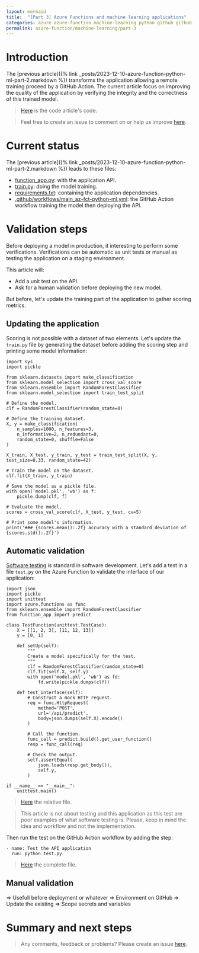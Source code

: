 ```yaml
---
layout: mermaid
title:  "[Part 3] Azure Functions and machine learning applications"
categories: azure azure-function machine-learning python github github-action
permalink: azure-function/machine-learning/part-3
---
```

# Introduction
The [previous article]({% link _posts/2023-12-10-azure-function-python-ml-part-2.markdown %}) transforms the application allowing a remote training proceed by a GitHub Action. The current article focus on improving the quality of the application by verifying the integrity and the correctness of this trained model.

> [Here](https://github.com/florian-vuillemot/az-fct-python-ml/tree/main/part-3) is the code article's code.

> Feel free to create an issue to comment on or help us improve [here](https://github.com/florian-vuillemot/florian-vuillemot.github.io).


# Current status
The [previous article]({% link _posts/2023-12-10-azure-function-python-ml-part-2.markdown %}) leads to these files:
- [function_app.py](https://github.com/florian-vuillemot/az-fct-python-ml/blob/main/part-2/function_app.py): with the application API.
- [train.py](https://github.com/florian-vuillemot/az-fct-python-ml/blob/main/part-2/train.py): doing the model training.
- [requirements.txt](https://github.com/florian-vuillemot/az-fct-python-ml/blob/main/part-2/requirements.txt): containing the application dependencies.
- [.github/workflows/main_az-fct-python-ml.yml](https://github.com/florian-vuillemot/az-fct-python-ml/blob/main/part-2/.github/workflows/main_az-fct-python-ml.yml): the GitHub Action workflow training the model then deploying the API.

# Validation steps
Before deploying a model in production, it interesting to perform some verifications. Verifications can be automatic as unit tests or manual as testing the application on a staging environment.

This article will:
- Add a unit test on the API.
- Ask for a human validation before deploying the new model.

But before, let's update the training part of the application to gather scoring metrics.

## Updating the application
Scoring is not possible with a dataset of two elements. Let's update the `train.py` file by generating the dataset before adding the scoring step and printing some model information:
```
import sys
import pickle

from sklearn.datasets import make_classification
from sklearn.model_selection import cross_val_score
from sklearn.ensemble import RandomForestClassifier
from sklearn.model_selection import train_test_split

# Define the model.
clf = RandomForestClassifier(random_state=0)

# Define the training dataset.
X, y = make_classification(
    n_samples=1000, n_features=3,
    n_informative=2, n_redundant=0,
    random_state=0, shuffle=False
)

X_train, X_test, y_train, y_test = train_test_split(X, y, test_size=0.33, random_state=42)

# Train the model on the dataset.
clf.fit(X_train, y_train)

# Save the model as a pickle file.
with open('model.pkl', 'wb') as f:
    pickle.dump(clf, f)

# Evaluate the model.
scores = cross_val_score(clf, X_test, y_test, cv=5)

# Print some model's information.
print('### {scores.mean():.2f} accuracy with a standard deviation of {scores.std():.2f}')
```

## Automatic validation
[Software testing](https://en.wikipedia.org/wiki/Software_testing) is standard in software development. Let's add a test in a file `test.py` on the Azure Function to validate the interface of our application:
```
import json
import pickle
import unittest
import azure.functions as func
from sklearn.ensemble import RandomForestClassifier
from function_app import predict

class TestFunction(unittest.TestCase):
    X = [[1, 2, 3], [11, 12, 13]]
    y = [0, 1]

    def setUp(self):
        """
        Create a model specifically for the test.
        """
        clf = RandomForestClassifier(random_state=0)
        clf.fit(self.X, self.y)
        with open('model.pkl', 'wb') as fd:
            fd.write(pickle.dumps(clf))

    def test_interface(self):
        # Construct a mock HTTP request.
        req = func.HttpRequest(
            method='POST',
            url='/api/predict',
            body=json.dumps(self.X).encode()
        )

        # Call the function.
        func_call = predict.build().get_user_function()
        resp = func_call(req)

        # Check the output.
        self.assertEqual(
            json.loads(resp.get_body()),
            self.y,
        )

if __name__ == "__main__":
    unittest.main()
```
> [Here](https://github.com/florian-vuillemot/az-fct-python-ml/blob/main/part-3/test.py) the relative file.

> This article is not about testing and this application as this test are poor examples of what software testing is. Please, keep in mind the idea and workflow and not the implementation.

Then run the test on the GitHub Action workflow by adding the step:
```
- name: Test the API application
  run: python test.py
```
> [Here](https://github.com/florian-vuillemot/az-fct-python-ml/blob/main/part-3/.github/workflows/main_az-fct-python-ml.yml) the complete file.


## Manual validation
=> Usefull before deployment or whatever
=> Environment on GitHub
=> Update the existing
=> Scope secrets and variables

# Summary and next steps

> Any comments, feedback or problems? Please create an issue [here](https://github.com/florian-vuillemot/florian-vuillemot.github.io).
